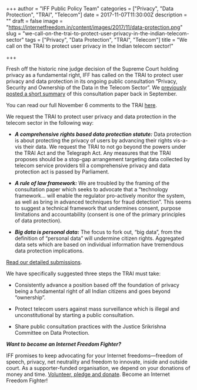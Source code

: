 +++
author = "IFF Public Policy Team"
categories = ["Privacy", "Data Protection", "TRAI", "Telecom"]
date = 2017-11-07T11:30:00Z
description = ""
draft = false
image = "https://internetfreedom.in/content/images/2017/11/data-protection.png"
slug = "we-call-on-the-trai-to-protect-user-privacy-in-the-indian-telecom-sector"
tags = ["Privacy", "Data Protection", "TRAI", "Telecom"]
title = "We call on the TRAI to protect user privacy in the Indian telecom sector!"

+++


Fresh off the historic nine judge decision of the Supreme Court holding privacy as a fundamental right, IFF has called on the TRAI to protect user privacy and data protection in its ongoing public consultation “Privacy, Security and Ownership of the Data in the Telecom Sector”. We [previously posted a short summary](https://www.internetfreedom.in/summary-of-the-consultation-paper-on-privacy-security-and-ownership-of-the-data/) of this consultation paper back in September. 

You can read our full November 6 comments to the TRAI [here](https://drive.google.com/open?id=0B02_gaIBlvdjVllHSmdPN2JYMS0zWFdfRkxHOTRhd01Dd09B).

We request the TRAI to protect user privacy and data protection in the telecom sector in the following way: 

- ***A comprehensive rights based data protection statute:*** Data protection is about protecting the privacy of users by advancing their rights vis-a-vis their data. We request the TRAI to not go beyond the powers under the TRAI Act and the Telegraph Act. Any measures that the TRAI proposes should be a stop-gap arrangement targeting data collected by telecom service providers till a comprehensive privacy and data protection act is passed by Parliament. 
 
- ***A rule of law framework:*** We are troubled by the framing of the consultation paper which seeks to advocate that a “technology framework… will enable the regulator pro-actively monitor the system, as well as bring in advanced techniques for fraud detection”. This seems to suggest a technical framework that undermines consent, purpose limitations and accountability (consent is one of the primary principles of data protection). 
 
- ***Big data is personal data:*** The focus to fork out, “big data”, from the definition of “personal data” will undermine citizen rights. Aggregated data sets which are based on individual information have tremendous  data protection implications. 

[Read our detailed submissions](https://drive.google.com/open?id=0B02_gaIBlvdjVllHSmdPN2JYMS0zWFdfRkxHOTRhd01Dd09B). 

We have specifically suggested three steps the TRAI must take: 

- Consistently advance a position based off the foundation of privacy being a fundamental right of all Indian citizens and goes beyond “ownership”. 
 
- Protect telecom users against mass surveillance which is illegal and unconstitutional by  starting a public consultation.
 
- Share public consultation practices with the Justice Srikrishna Committee on Data Protection.

***Want to become an Internet Freedom Fighter?*** 

IFF promises to keep advocating for your Internet freedoms—freedom of speech, privacy, net neutrality and freedom to innovate, inside and outside court. As a supporter-funded organisation, we depend on your donations of money and time. [Volunteer, pledge and donate](https://internetfreedom.in/support/). Become an Internet Freedom Fighter!

